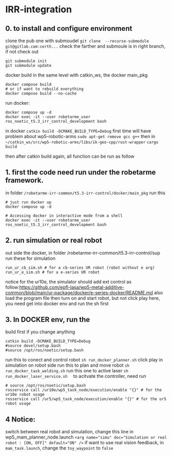 # IRR-integration
## 0. to install and configure environment
clone the pub one with submoudel
```git clone  --recurse-submodule git@gitlab.com:certh...```
check the farther and submoule is in right branch, if not check out
```
git submodule init
git submodule update
```
docker build in the same level with catkin_ws, the docker main_pkg
```
docker compose build 
# or if want to rebuild everything
docker compose build --no-cache
```
run docker:
```
docker compose up -d
docker exec -it --user robetarme_user ros_noetic_t5.3_irr_control_development bash
```
in docker
```catkin build -DCMAKE_BUILD_TYPE=Debug```
first time will have problem about wp5-robotic-arms
```sudo apt-get remove gcc g++```
then in ```~/catkin_ws/src/wp5-robotic-arms/libs/ik-geo-cpp/rust-wrapper```
```cargo build```

then after catkin build again, all function can be run as follow

## 1. first the code need run under the robetarme framework.
in folder ```/robetarme-irr-common/t5.3-irr-control/docker/main_pkg``` run this
```
# just run docker up
docker compose up -d

# Accessing docker in interactive mode from a shell
docker exec -it --user robetarme_user ros_noetic_t5.3_irr_control_development bash
```
## 2. run simulation or real robot
out side the docker, in folder /robetarme-irr-common/t5.3-irr-control/sup
run these for simulation
```
run_ur_cb_sim.sh # for a cb-series UR robot (robot without e arg)
run_ur_e_sim.sh # for a e-series UR robot
```
notice for the ur10e, the simulator should add ext control as follow:https://github.com/epfl-lasa/wp5-metal-additive-common/blob/main/ur-package/docker/e-series-docker/README.md
also load the program file
then turn on and start robot, but not click play here, you need get into docker env and run the sh first
## 3. In DOCKER env, run the  
build first if you change anything
```
catkin build -DCMAKE_BUILD_TYPE=Debug
#source devel/setup.bash
#source /opt/ros/noetic/setup.bash
```
run this to conect and control robot
```sh run_docker_planner.sh```
click play in simulation on robot side
run this to plan and move robot
```sh run_docker_task_welding.sh```
run this one to active laser
```sh run_docker_laser_service.sh  ```
to acitvate the controller, need run
```
# source /opt/ros/noetic/setup.bash
rosservice call /ur10e/wp5_task_node/execution/enable "{}" # for the ur10e robot usage
rosservice call /ur5/wp5_task_node/execution/enable "{}" # for the ur5 robot usage
```

## 4 Notice:
switch between real robot and simulation, change this line in wp5_mam_planner_node.launch
```<arg name="simu" doc="Simulation or real robot : [ON, OFF]" default="ON" />```
if want to use real vision feedback, in ```mam_task.launch```, change the ```toy_waypoint``` to ```false```